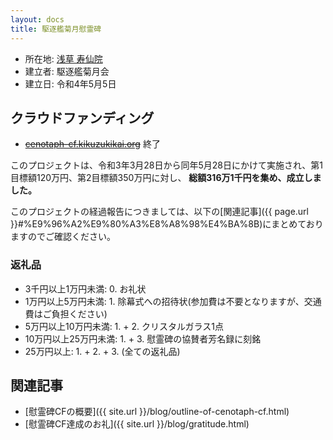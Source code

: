 ```yaml
---
layout: docs
title: 駆逐艦菊月慰霊碑
---
```

- 所在地: [浅草 寿仙院](http://www.jusenin.or.jp)
- 建立者: 駆逐艦菊月会
- 建立日: 令和4年5月5日

## クラウドファンディング
- ~~[cenotaph-cf.kikuzukikai.org](https://cenotaph-cf.kikuzukikai.org)~~ 終了

このプロジェクトは、令和3年3月28日から同年5月28日にかけて実施され、第1目標額120万円、第2目標額350万円に対し、
**総額316万1千円を集め、成立しました。**

このプロジェクトの経過報告につきましては、以下の[関連記事]({{ page.url }}#%E9%96%A2%E9%80%A3%E8%A8%98%E4%BA%8B)にまとめておりますのでご確認ください。

### 返礼品
- 3千円以上1万円未満: 0. お礼状
- 1万円以上5万円未満: 1. 除幕式への招待状(参加費は不要となりますが、交通費はご負担ください)
- 5万円以上10万円未満: 1. + 2. クリスタルガラス1点
- 10万円以上25万円未満: 1. + 3. 慰霊碑の協賛者芳名録に刻銘
- 25万円以上: 1. + 2. + 3. (全ての返礼品)

## 関連記事
- [慰霊碑CFの概要]({{ site.url }}/blog/outline-of-cenotaph-cf.html)
- [慰霊碑CF達成のお礼]({{ site.url }}/blog/gratitude.html)
